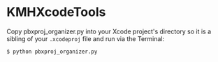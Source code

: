 # KMHXcodeTools

Copy pbxproj_organizer.py into your Xcode project's directory so it is a sibling of your `.xcodeproj` file and run via the Terminal:
```
$ python pbxproj_organizer.py
```
